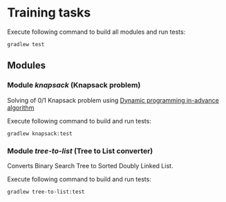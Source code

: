 # Training tasks
Execute following command to build all modules and run tests: 
```
gradlew test
```
## Modules
### Module *knapsack* (Knapsack problem)
Solving of 0/1 Knapsack problem using [Dynamic programming in-advance algorithm](https://en.wikipedia.org/wiki/Knapsack_problem#0/1_knapsack_problem)

Execute following command to build and run tests: 
```
gradlew knapsack:test
```

### Module *tree-to-list* (Tree to List converter)
Converts Binary Search Tree to Sorted Doubly Linked List.

Execute following command to build and run tests: 
```
gradlew tree-to-list:test
```
